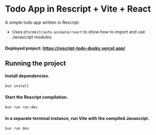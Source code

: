 # Todo App in Rescript + Vite + React

A simple todo app written in Rescript.

- Uses `@formkit/auto-animate/react` to show how to import and use Javascript modules.

#### Deployed project: https://rescript-todo-dusky.vercel.app/

## Running the project

#### Install dependencies.

```bash
bun install
```

#### Start the Rescript compilation.

```bash
bun run res:dev
```

#### In a separate terminal instance, run Vite with the compiled Javascript.

```bash
bun run dev
```

